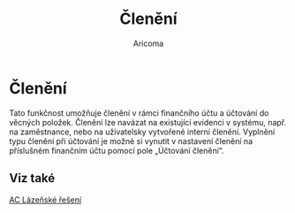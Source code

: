 ﻿---
    title: "Členění"
    author: Aricoma
    ms.date: 04/30/2018
    ms.topic: article
    ms.prod: dynamics-nav-2017
    ms.contentlocale: cs-cz
    ms.lasthandoff: 04/30/2018
---

# Členění
Tato funkčnost umožňuje členění v rámci finančního účtu a účtování do věcných položek. Členění lze navázat na existující evidenci v systému, např. na zaměstnance, nebo na uživatelsky vytvořené interní členění. Vyplnění typu členění při účtování je možné si vynutit v nastavení členění na příslušném finančním účtu pomocí pole „Účtování členění“. 

## <a name="see-also"></a>Viz také
[AC Lázeňské řešení](spa-solution.md)